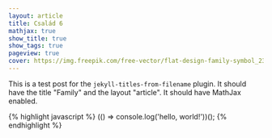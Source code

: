 ```yaml
---
layout: article
title: Család 6
mathjax: true
show_title: true
show_tags: true
pageview: true
cover: https://img.freepik.com/free-vector/flat-design-family-symbol_23-2149282971.jpg?size=626&ext=jpg
---
```


This is a test post for the `jekyll-titles-from-filename` plugin. It should have the title "Family" and the layout "article". It should have MathJax enabled.

{% highlight javascript %}
(() => console.log('hello, world!'))();
{% endhighlight %}
```